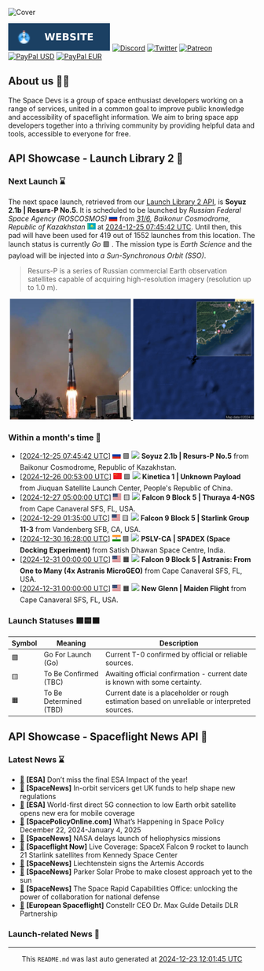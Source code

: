 ![Cover](https://raw.githubusercontent.com/TheSpaceDevs/Tutorials/main/assets/tsd_cover.png)


[![Website](https://raw.githubusercontent.com/TheSpaceDevs/Tutorials/e36b2c250ce7fcd4a801c1ed6cb1f9f9d031696b/assets/badge_tsd_website.svg)](https://thespacedevs.com/)
[![Discord](https://img.shields.io/badge/Discord-%237289DA.svg?style=for-the-badge&logo=discord&logoColor=white)](https://discord.gg/p7ntkNA)
[![Twitter](https://img.shields.io/badge/Twitter-%231DA1F2.svg?style=for-the-badge&logo=Twitter&logoColor=white)](https://twitter.com/TheSpaceDevs)
[![Patreon](https://img.shields.io/badge/Patreon-F96854?style=for-the-badge&logo=patreon&logoColor=white)](https://www.patreon.com/TheSpaceDevs)
[![PayPal USD](https://img.shields.io/badge/PayPal-00457C?style=for-the-badge&logo=paypal&logoColor=white&label=USD)](https://www.paypal.com/donate/?hosted_button_id=UCPX4EL6E9JFA)
[![PayPal EUR](https://img.shields.io/badge/PayPal-00457C?style=for-the-badge&logo=paypal&logoColor=white&label=EUR)](https://www.paypal.com/donate/?hosted_button_id=5S7MGGWJJBHL6)

## About us 🧑‍🚀
The Space Devs is a group of space enthusiast developers working on a range of
services, united in a common goal to improve public knowledge and accessibility
of spaceflight information. We aim to bring space app developers together into a
thriving community by providing helpful data and tools, accessible to everyone
for free.

## API Showcase - Launch Library 2 🚀

### Next Launch ⌛
The next space launch, retrieved from our
<a href="https://thespacedevs.com/llapi">Launch Library 2 API</a>, is
**Soyuz 2.1b | Resurs-P No.5**. It is scheduled to be launched by *Russian Federal Space Agency (ROSCOSMOS)*
<img width="17" src="https://raw.githubusercontent.com/lipis/flag-icons/main/flags/4x3/ru.svg" />
from *<a href="https://en.wikipedia.org/wiki/Baikonur_Cosmodrome_Site_31">31/6</a>, Baikonur Cosmodrome, Republic of Kazakhstan*
<img width="17" src="https://raw.githubusercontent.com/lipis/flag-icons/main/flags/4x3/kz.svg" />
at <a href="https://www.timeanddate.com/worldclock/fixedtime.html?iso=20241225T074542">2024-12-25 07:45:42 UTC</a>.  Until
then, this pad will have been used for 419
out of 1552 launches from this location. The launch status is currently
*Go* 🟩 . The mission type is
*Earth Science* and the payload will be injected
into *a Sun-Synchronous Orbit
(SSO)*.
<br>
<blockquote>
  Resurs-P is a series of Russian commercial Earth observation satellites capable of acquiring high-resolution imagery (resolution up to 1.0 m).
</blockquote>

<p float="left" align="center">
  <a href="http://en.wikipedia.org/wiki/Soyuz-2_(rocket)" >
    <img alt="launch-image" width="49%" src="profile/cache/launch_image.png" />
  </a>
  <a href="https://www.google.com/maps?q=45.996034,63.564003" >
    <img alt="pad-location" width="49%" src="profile/cache/new_pad_image.png"  />
  </a>
</p>

### Within a month's time 📅
- \[<a href="https://www.timeanddate.com/worldclock/fixedtime.html?iso=20241225T074542">2024-12-25 07:45:42 UTC</a>\]  <img width="17" src="https://raw.githubusercontent.com/lipis/flag-icons/main/flags/4x3/ru.svg" /> 🟩  <a href="https://www.google.com/calendar/render?action=TEMPLATE&text=Soyuz 2.1b | Resurs-P No.5&location=Baikonur Cosmodrome, Republic of Kazakhstan&dates=20241225T074542Z%2F20241225T074542Z"><img border="0" width="15" src="https://upload.wikimedia.org/wikipedia/commons/a/a5/Google_Calendar_icon_%282020%29.svg"></a> **Soyuz 2.1b | Resurs-P No.5** from Baikonur Cosmodrome, Republic of Kazakhstan.
- \[<a href="https://www.timeanddate.com/worldclock/fixedtime.html?iso=20241226T005300">2024-12-26 00:53:00 UTC</a>\]  <img width="17" src="https://raw.githubusercontent.com/lipis/flag-icons/main/flags/4x3/cn.svg" /> 🟩  <a href="https://www.google.com/calendar/render?action=TEMPLATE&text=Kinetica 1 | Unknown Payload&location=Jiuquan Satellite Launch Center, People&#x27;s Republic of China&dates=20241226T005300Z%2F20241226T011600Z"><img border="0" width="15" src="https://upload.wikimedia.org/wikipedia/commons/a/a5/Google_Calendar_icon_%282020%29.svg"></a> **Kinetica 1 | Unknown Payload** from Jiuquan Satellite Launch Center, People's Republic of China.
- \[<a href="https://www.timeanddate.com/worldclock/fixedtime.html?iso=20241227T050000">2024-12-27 05:00:00 UTC</a>\]  <img width="17" src="https://raw.githubusercontent.com/lipis/flag-icons/main/flags/4x3/us.svg" /> 🟨  <a href="https://www.google.com/calendar/render?action=TEMPLATE&text=Falcon 9 Block 5 | Thuraya 4-NGS&location=Cape Canaveral SFS, FL, USA&dates=20241227T050000Z%2F20241227T065300Z"><img border="0" width="15" src="https://upload.wikimedia.org/wikipedia/commons/a/a5/Google_Calendar_icon_%282020%29.svg"></a> **Falcon 9 Block 5 | Thuraya 4-NGS** from Cape Canaveral SFS, FL, USA.
- \[<a href="https://www.timeanddate.com/worldclock/fixedtime.html?iso=20241229T013500">2024-12-29 01:35:00 UTC</a>\]  <img width="17" src="https://raw.githubusercontent.com/lipis/flag-icons/main/flags/4x3/us.svg" /> 🟨  <a href="https://www.google.com/calendar/render?action=TEMPLATE&text=Falcon 9 Block 5 | Starlink Group 11-3&location=Vandenberg SFB, CA, USA&dates=20241229T013500Z%2F20241229T060600Z"><img border="0" width="15" src="https://upload.wikimedia.org/wikipedia/commons/a/a5/Google_Calendar_icon_%282020%29.svg"></a> **Falcon 9 Block 5 | Starlink Group 11-3** from Vandenberg SFB, CA, USA.
- \[<a href="https://www.timeanddate.com/worldclock/fixedtime.html?iso=20241230T162800">2024-12-30 16:28:00 UTC</a>\]  <img width="17" src="https://raw.githubusercontent.com/lipis/flag-icons/main/flags/4x3/in.svg" /> 🟩  <a href="https://www.google.com/calendar/render?action=TEMPLATE&text=PSLV-CA | SPADEX (Space Docking Experiment)&location=Satish Dhawan Space Centre, India&dates=20241230T162800Z%2F20241230T162800Z"><img border="0" width="15" src="https://upload.wikimedia.org/wikipedia/commons/a/a5/Google_Calendar_icon_%282020%29.svg"></a> **PSLV-CA | SPADEX (Space Docking Experiment)** from Satish Dhawan Space Centre, India.
- \[<a href="https://www.timeanddate.com/worldclock/fixedtime.html?iso=20241231T000000">2024-12-31 00:00:00 UTC</a>\]  <img width="17" src="https://raw.githubusercontent.com/lipis/flag-icons/main/flags/4x3/us.svg" /> 🟧  <a href="https://www.google.com/calendar/render?action=TEMPLATE&text=Falcon 9 Block 5 | Astranis: From One to Many (4x Astranis MicroGEO)&location=Cape Canaveral SFS, FL, USA&dates=20241231T000000Z%2F20241231T000000Z"><img border="0" width="15" src="https://upload.wikimedia.org/wikipedia/commons/a/a5/Google_Calendar_icon_%282020%29.svg"></a> **Falcon 9 Block 5 | Astranis: From One to Many (4x Astranis MicroGEO)** from Cape Canaveral SFS, FL, USA.
- \[<a href="https://www.timeanddate.com/worldclock/fixedtime.html?iso=20241231T000000">2024-12-31 00:00:00 UTC</a>\]  <img width="17" src="https://raw.githubusercontent.com/lipis/flag-icons/main/flags/4x3/us.svg" /> 🟧  <a href="https://www.google.com/calendar/render?action=TEMPLATE&text=New Glenn | Maiden Flight&location=Cape Canaveral SFS, FL, USA&dates=20241231T000000Z%2F20241231T000000Z"><img border="0" width="15" src="https://upload.wikimedia.org/wikipedia/commons/a/a5/Google_Calendar_icon_%282020%29.svg"></a> **New Glenn | Maiden Flight** from Cape Canaveral SFS, FL, USA.


### Launch Statuses 🟩🟨🟧
<p align="center">
    <table class="tg">
    <thead>
      <tr>
        <th class="tg-0pky">Symbol</th>
        <th class="tg-0pky">Meaning</th>
        <th class="tg-0pky">Description</th>
      </tr>
    </thead>
    <tbody>
      <tr>
        <td class="tg-0pky">🟩</td>
        <td class="tg-0pky">Go For Launch (Go)</td>
        <td class="tg-0pky">Current T-0 confirmed by official or reliable sources.</td>
      </tr>
      <tr>
        <td class="tg-0pky">🟨</td>
        <td class="tg-0pky">To Be Confirmed (TBC)</td>
        <td class="tg-0pky">Awaiting official confirmation - current date is known with some certainty.</td>
      </tr>
      <tr>
        <td class="tg-0pky">🟧</td>
        <td class="tg-0pky">To Be Determined (TBD)</td>
        <td class="tg-0pky">Current date is a placeholder or rough estimation based on unreliable or interpreted sources.</td>
      </tr>
    </tbody>
    </table>
</p>

## API Showcase - Spaceflight News API 📰

### Latest News ⌛
- <a href="https://www.esa.int/About_Us/ESA_Publications/ESA_Impact_2024_-_Q4" >🔗</a> **[ESA]** Don’t miss the final ESA Impact of the year!
- <a href="https://spacenews.com/in-orbit-servicers-get-uk-funds-to-help-shape-new-regulations/" >🔗</a> **[SpaceNews]** In-orbit servicers get UK funds to help shape new regulations
- <a href="https://www.esa.int/Applications/Connectivity_and_Secure_Communications/World-first_direct_5G_connection_to_low_Earth_orbit_satellite_opens_new_era_for_mobile_coverage" >🔗</a> **[ESA]** World-first direct 5G connection to low Earth orbit satellite opens new era for mobile coverage
- <a href="https://spacepolicyonline.com/news/whats-happening-in-space-policy-december-22-2024-january-4-2025/" >🔗</a> **[SpacePolicyOnline.com]** What’s Happening in Space Policy December 22, 2024-January 4, 2025
- <a href="https://spacenews.com/nasa-delays-launch-of-heliophysics-missions/" >🔗</a> **[SpaceNews]** NASA delays launch of heliophysics missions
- <a href="https://spaceflightnow.com/2024/12/22/live-coverage-spacex-falcon-9-rocket-to-launch-21-starlink-satellites-from-kennedy-space-center/" >🔗</a> **[Spaceflight Now]** Live Coverage: SpaceX Falcon 9 rocket to launch 21 Starlink satellites from Kennedy Space Center
- <a href="https://spacenews.com/liechtenstein-signs-the-artemis-accords/" >🔗</a> **[SpaceNews]** Liechtenstein signs the Artemis Accords
- <a href="https://spacenews.com/parker-solar-probe-to-make-closest-approach-yet-to-the-sun/" >🔗</a> **[SpaceNews]** Parker Solar Probe to make closest approach yet to the sun
- <a href="https://spacenews.com/the-space-rapid-capabilities-office-unlocking-the-power-of-collaboration-for-national-defense/" >🔗</a> **[SpaceNews]** The Space Rapid Capabilities Office: unlocking the power of collaboration for national defense
- <a href="https://europeanspaceflight.com/constellr-ceo-dr-max-gulde-details-dlr-partnership/" >🔗</a> **[European Spaceflight]** Constellr CEO Dr. Max Gulde Details DLR Partnership


### Launch-related News 🚀



<hr>
  <div align="center">
  This <code>README.md</code> was last auto generated at <a href="https://www.timeanddate.com/worldclock/fixedtime.html?iso=20241223T120145">2024-12-23 12:01:45 UTC</a>
  <br>
  <!-- <a href="https://medium.com/@g.h.garrett" target="_blank">Learn to add space launches to your profile here!</a> -->
</div>